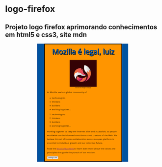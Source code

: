 # logo-firefox

 ## Projeto logo firefox aprimorando conhecimentos em html5 e css3, site mdn

 <div align="center">

 [<img src = "images/logo-firefox.png">](https://luizacn.github.io/logo-firefox/)

 </div>


 
